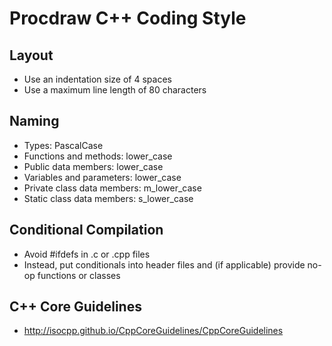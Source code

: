 Procdraw C++ Coding Style
=========================

Layout
------

- Use an indentation size of 4 spaces
- Use a maximum line length of 80 characters

Naming
------

- Types: PascalCase
- Functions and methods: lower_case
- Public data members: lower_case
- Variables and parameters: lower_case
- Private class data members: m_lower_case
- Static class data members: s_lower_case

Conditional Compilation
-----------------------

- Avoid #ifdefs in .c or .cpp files
- Instead, put conditionals into header files and (if applicable)
  provide no-op functions or classes

C++ Core Guidelines
-------------------

- http://isocpp.github.io/CppCoreGuidelines/CppCoreGuidelines
